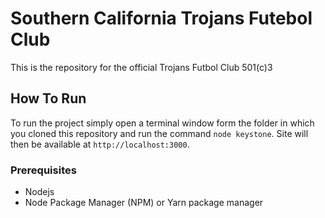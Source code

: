 # Southern California Trojans Futebol Club
This is the repository for the official Trojans Futbol Club 501(c)3

## How To Run

To run the project simply open a terminal window form the folder in which you cloned this repository and run the command `node keystone`. Site will then be available at `http://localhost:3000`.

### Prerequisites

* Nodejs
* Node Package Manager (NPM) or Yarn package manager
